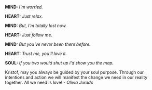 **MIND:** *I'm worried.*

**HEART:** *Just relax.*

**MIND:** *But, I'm totally lost now.* 

**HEART:** *Just follow me.* 

**MIND:** *But you've never been there before.*

**HEART:** *Trust me, you'll love it.* 

**SOUL:** *If you two would shut up I'd show you the map.*


Kristof, may you always be guided by your soul purpose. 
Through our intentions and action we will manifest the change we need in our reality together. 
All we need is love!         - *Olivia Jurado*
